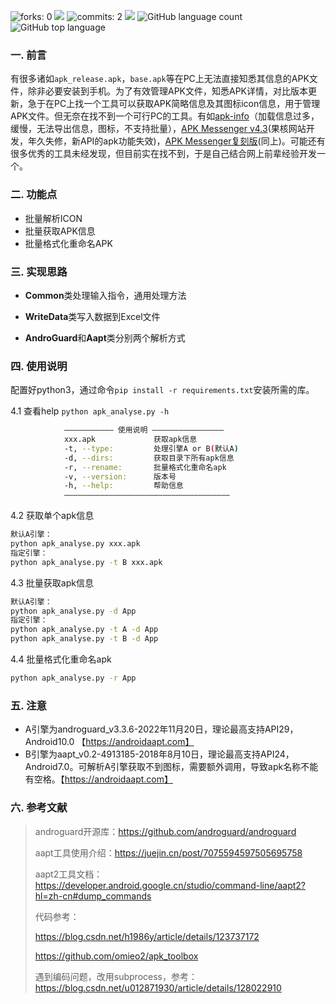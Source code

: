 ![forks: 0](https://badgen.net/github/forks/Scipline/apk_analyse?labelColor=black&color=orange)	![](https://badgen.net/github/stars/Scipline/apk_analyse?labelColor=black&color=pink)	![commits: 2](https://badgen.net/github/commits/Scipline/apk_analyse)	![](https://badgen.net/github/release/Scipline/apk_analyse)	![GitHub language count](https://img.shields.io/github/languages/count/Scipline/apk_analyse?labelColor=abcdef&style=flat&color=brightgreen)	![GitHub top language](https://img.shields.io/github/languages/top/Scipline/apk_analyse?style=flat&labelColor=4a2206&color=ab2415)

### 一. 前言

有很多诸如`apk_release.apk`，`base.apk`等在PC上无法直接知悉其信息的APK文件，除非必要安装到手机。为了有效管理APK文件，知悉APK详情，对比版本更新，急于在PC上找一个工具可以获取APK简略信息及其图标icon信息，用于管理APK文件。但无奈在找不到一个可行PC的工具。有如[apk-info](https://github.com/Enyby/APK-Info)（加载信息过多，缓慢，无法导出信息，图标，不支持批量），[APK Messenger v4.3](https://www.ghxi.com/apkinfo.html)(果核网站开发，年久失修，新API的apk功能失效)，[APK Messenger复刻版](https://github.com/ghboke/APKMessenger)(同上)。可能还有很多优秀的工具未经发现，但目前实在找不到，于是自己结合网上前辈经验开发一个。

### 二. 功能点
- 批量解析ICON
- 批量获取APK信息
- 批量格式化重命名APK

### 三. 实现思路
- **Common**类处理输入指令，通用处理方法

- **WriteData**类写入数据到Excel文件

- **AndroGuard**和**Aapt**类分别两个解析方式

### 四. 使用说明
配置好python3，通过命令`pip install -r requirements.txt`安装所需的库。

4.1 查看help
`python apk_analyse.py -h`

```bash
		    ——————————— 使用说明 ————————————————
            xxx.apk             获取apk信息
            -t, --type:         处理引擎A or B(默认A)
            -d, --dirs:         获取目录下所有apk信息
            -r, --rename:       批量格式化重命名apk
            -v, --version:      版本号
            -h, --help:         帮助信息
            —————————————————————————————————————
```

4.2 获取单个apk信息

```bash
默认A引擎：
python apk_analyse.py xxx.apk
指定引擎：
python apk_analyse.py -t B xxx.apk
```

4.3 批量获取apk信息

```bash
默认A引擎：
python apk_analyse.py -d App
指定引擎：
python apk_analyse.py -t A -d App
python apk_analyse.py -t B -d App
```

4.4 批量格式化重命名apk

```bash
python apk_analyse.py -r App
```

### 五. 注意

- A引擎为androguard_v3.3.6-2022年11月20日，理论最高支持API29，Android10.0 【https://androidaapt.com】
- B引擎为aapt_v0.2-4913185-2018年8月10日，理论最高支持API24，Android7.0。可解析A引擎获取不到图标，需要额外调用，导致apk名称不能有空格。【https://androidaapt.com】

### 六. 参考文献

> androguard开源库：https://github.com/androguard/androguard
>
> aapt工具使用介绍：https://juejin.cn/post/7075594597505695758
>
> aapt2工具文档：https://developer.android.google.cn/studio/command-line/aapt2?hl=zh-cn#dump_commands
>
> 代码参考：
>
> https://blog.csdn.net/h1986y/article/details/123737172 
>
> https://github.com/omieo2/apk_toolbox
>
> 遇到编码问题，改用subprocess，参考：https://blog.csdn.net/u012871930/article/details/128022910
